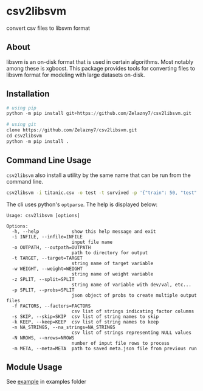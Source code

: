 # csv2libsvm

convert csv files to libsvm format

## About

libsvm is an on-disk format that is used in certain algorithms. Most notably
among these is xgboost. This package provides tools for converting files to
libsvm format for modeling with large datasets on-disk.

## Installation

```python
# using pip
python -m pip install git+https://github.com/Zelazny7/csv2libsvm.git

# using git
clone https://github.com/Zelazny7/csv2libsvm.git
cd csv2libsvm
python -m pip install .
```

## Command Line Usage

`csv2libsvm` also install a utility by the same name that can be run from the command line.

```bash
csv2libsvm -i titanic.csv -o test -t survived -p '{"train": 50, "test": 50}' -k pclass,sibsp,fare,age
```

The cli uses python's `optparse`. The help is displayed below:

```
Usage: csv2libsvm [options]

Options:
  -h, --help            show this help message and exit
  -i INFILE, --infile=INFILE
                        input file name
  -o OUTPATH, --outpath=OUTPATH
                        path to directory for output
  -t TARGET, --target=TARGET
                        string name of target variable
  -w WEIGHT, --weight=WEIGHT
                        string name of weight variable
  -z SPLIT, --split=SPLIT
                        string name of variable with dev/val, etc...
  -p SPLIT, --probs=SPLIT
                        json object of probs to create multiple output files
  -f FACTORS, --factors=FACTORS
                        csv list of strings indicating factor columns
  -s SKIP, --skip=SKIP  csv list of string names to skip
  -k KEEP, --keep=KEEP  csv list of string names to keep
  -n NA_STRINGS, --na_strings=NA_STRINGS
                        csv list of strings representing NULL values
  -N NROWS, --nrows=NROWS
                        number of input file rows to process
  -m META, --meta=META  path to saved meta.json file from previous run
```

## Module Usage

See [example](/examples/example01.ipynb) in examples folder